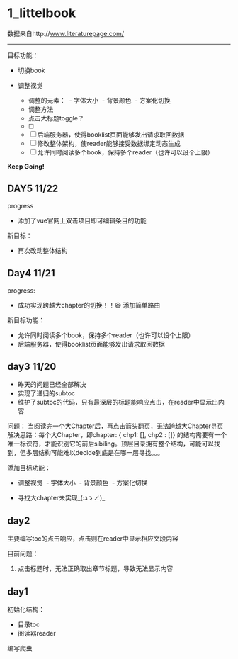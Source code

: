 # 1_littelbook
数据来自http://www.literaturepage.com/


---

目标功能：
- 切换book
- 调整视觉
  - 调整的元素：
   - 字体大小
   - 背景颜色
   - 方案化切换
  - 调整方法
   - 点击大标题toggle？

  - [ ]
  - [ ] 后端服务器，使得booklist页面能够发出请求取回数据
  - [ ] 修改整体架构，使reader能够接受数据绑定动态生成
  - [ ] 允许同时阅读多个book，保持多个reader（也许可以设个上限）

**Keep Going!**


## DAY5 11/22
progress
- 添加了vue官网上双击项目即可编辑条目的功能

新目标：
- 再次改动整体结构


## Day4 11/21
progress:
- 成功实现跨越大chapter的切换！！😃
添加简单路由

新目标功能：
- 允许同时阅读多个book，保持多个reader（也许可以设个上限）
- 后端服务器，使得booklist页面能够发出请求取回数据


## day3 11/20
- 昨天的问题已经全部解决
- 实现了递归的subtoc
- 维护了subtoc的代码，只有最深层的标题能响应点击，在reader中显示出内容

问题：
当阅读完一个大Chapter后，再点击箭头翻页，无法跨越大Chapter寻页
解决思路：每个大Chapter，即chapter: { chp1: [], chp2 : []} 的结构需要有一个唯一标识符，才能识别它的前后sibiling。顶层目录拥有整个结构，可能可以找到，但多层结构可能难以decide到底是在哪一层寻找。。。

添加目标功能：

- 调整视觉
  - 字体大小
  - 背景颜色
  - 方案化切换

- 寻找大chapter未实现_(:зゝ∠)_


## day2
主要编写toc的点击响应，点击则在reader中显示相应文段内容

目前问题：
1. 点击标题时，无法正确取出章节标题，导致无法显示内容


## day1
初始化结构：
- 目录toc
- 阅读器reader

编写爬虫
